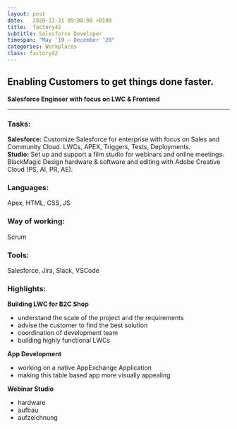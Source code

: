 ```yaml
---
layout: post
date:   2020-12-31 09:00:00 +0100
title:  factory42
subtitle: Salesforce Developer
timespan: "May '19 – December ‘20"
categories: Workplaces
class: factory42
---
```


## Enabling Customers to get things done faster.
**Salesforce Engineer with focus on LWC & Frontend**

---

### Tasks:

**Salesforce:**
Customize Salesforce for enterprise with focus on Sales and Community Cloud. LWCs, APEX, Triggers, Tests, Deployments.  
**Studio:**
Set up and support a film studio for webinars and online meetings. BlackMagic Design hardware & software and editing with Adobe Creative Cloud (PS, AI, PR, AE). 



### Languages:
Apex, HTML, CSS, JS

### Way of working:
Scrum

### Tools:
Salesforce, Jira, Slack, VSCode

### Highlights:
**Building LWC for B2C Shop**
- understand the scale of the project and the requirements
- advise the customer to find the best solution
- coordination of development team
- building highly functional LWCs

**App Development**
- working on a native AppExchange Application
- making this table based app more visually appealing

**Webinar Studio**
- hardware
- aufbau
- aufzeichnung
